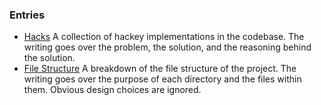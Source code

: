 ### Entries

+ [Hacks](hacks.md)
    A collection of hackey implementations in the codebase. The writing goes over the problem, the solution, and the reasoning behind the solution.
+ [File Structure](file-structure.md)
    A breakdown of the file structure of the project. The writing goes over the purpose of each directory and the files within them. Obvious design choices are ignored.